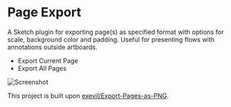 # Page Export

A Sketch plugin for exporting page(s) as specified format with options for scale, background color and padding. Useful for presenting flows with annotations outside artboards.

- Export Current Page
- Export All Pages

![Screenshot](/../master/assets/screenshot.png?raw=true)

This project is built upon [exevil/Export-Pages-as-PNG](https://github.com/exevil/Export-Pages-as-PNG).
